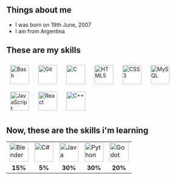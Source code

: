 <h1></h1>

<div>
  <h2>Things about me</h2>
  <ul>
    <li>I was born on 19th June, 2007</li>
    <li>I am from Argentina</li>
  </ul>
</div>


<div id="skills" gap=30px>
  <h2>These are my skills</h2>
   <img style="margin: 10px" src="https://profilinator.rishav.dev/skills-assets/gnu_bash-icon.svg" alt="Bash" height="50" /> 
   <img style="margin: 10px" src="https://profilinator.rishav.dev/skills-assets/git-scm-icon.svg" alt="Git" height="50" /> 
   <img style="margin: 10px" src="https://profilinator.rishav.dev/skills-assets/c-original.svg" alt="C" height="50" /> 
    <img style="margin: 10px" src="https://profilinator.rishav.dev/skills-assets/html5-original-wordmark.svg" alt="HTML5" height="50" /> 
  <img style="margin: 10px" src="https://profilinator.rishav.dev/skills-assets/css3-original-wordmark.svg" alt="CSS3" height="50" />
   <img style="margin: 10px" src="https://profilinator.rishav.dev/skills-assets/mysql-original-wordmark.svg" alt="MySQL" height="50" /> 
   <img style="margin: 10px" src="https://profilinator.rishav.dev/skills-assets/javascript-original.svg" alt="JavaScript" height="50" /> 
   <img style="margin: 10px" src="https://profilinator.rishav.dev/skills-assets/react-original-wordmark.svg" alt="React" height="50" /> 
  <img style="margin: 10px" src="https://profilinator.rishav.dev/skills-assets/cplusplus-original.svg" alt="C++" height="50" /> 
</div>
<div>
  <h2>Now, these are the skills i'm learning</h2>
<table>
  <tr>
    <td><img src="https://profilinator.rishav.dev/skills-assets/blender_community_badge_white.svg" alt="Blender" height="50"></td>
    <td><img src="https://profilinator.rishav.dev/skills-assets/csharp-original.svg" alt="C#" height="50"></td>
    <td><img src="https://profilinator.rishav.dev/skills-assets/java-original-wordmark.svg" alt="Java" height="50"></td>
    <td><img src="https://profilinator.rishav.dev/skills-assets/python-original.svg" alt="Python" height="50"></td>
    <td><img src="https://upload.wikimedia.org/wikipedia/commons/thumb/6/6a/Godot_icon.svg/2048px-Godot_icon.svg.png" alt="Godot" height="50"></td>
  </tr>
  <tr>
    <td style="text-align:center;"><strong>15%</strong></td>
    <td style="text-align:center;"><strong> 5%</strong></td>
    <td style="text-align:center;"><strong>30%</strong></td>
    <td style="text-align:center;"><strong>30%</strong></td>
    <td style="text-align:center;"><strong>20%</strong></td>
  </tr>
</table>
</div>

